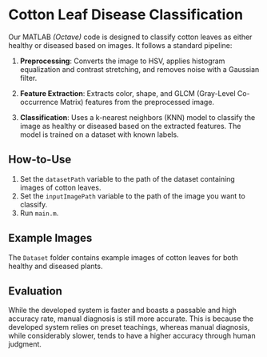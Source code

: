 # Cotton Leaf Disease Classification

Our MATLAB *(Octave)* code is designed to classify cotton leaves as either healthy or diseased based on images. It follows a standard pipeline:

1. **Preprocessing**: Converts the image to HSV, applies histogram equalization and contrast stretching, and removes noise with a Gaussian filter.

2. **Feature Extraction**: Extracts color, shape, and GLCM (Gray-Level Co-occurrence Matrix) features from the preprocessed image.

3. **Classification**: Uses a k-nearest neighbors (KNN) model to classify the image as healthy or diseased based on the extracted features. The model is trained on a dataset with known labels.

## How-to-Use

1. Set the `datasetPath` variable to the path of the dataset containing images of cotton leaves.
2. Set the `inputImagePath` variable to the path of the image you want to classify.
3. Run `main.m`.

## Example Images

The `Dataset` folder contains example images of cotton leaves for both healthy and diseased plants.

## Evaluation

 While the developed system is faster and boasts a passable and high accuracy rate, manual diagnosis is still  more accurate. This is because the developed system relies on preset teachings, whereas manual diagnosis, while considerably  slower, tends to have a higher accuracy through human judgment.
